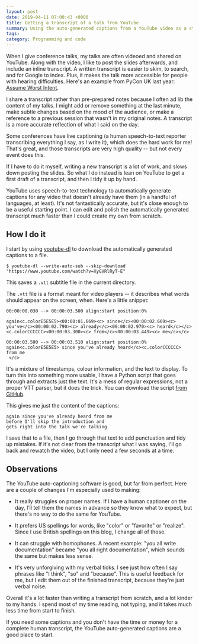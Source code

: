 ```yaml
---
layout: post
date: 2019-04-11 07:00:43 +0000
title: Getting a transcript of a talk from YouTube
summary: Using the auto-generated captions from a YouTube video as a starting point for a complete transcript.
tags:
category: Programming and code
---
```


When I give conference talks, my talks are often videoed and shared on YouTube.
Along with the video, I like to post the slides afterwards, and include an inline transcript.
A written transcript is easier to skim, to search, and for Google to index.
Plus, it makes the talk more accessible for people with hearing difficulties.
Here's an example from PyCon UK last year: [Assume Worst Intent](/assume-worst-intent/).

I share a transcript rather than pre-prepared notes because I often ad lib the content of my talks.
I might add or remove something at the last minute, make subtle changes based on the mood of the audience, or make a reference to a previous session that wasn't in my original notes.
A transcript is a more accurate reflection of what I said on the day.

Some conferences have live captioning (a human speech-to-text reporter transcribing everything I say, as I write it), which does the hard work for me!
That's great, and those transcripts are very high quality -- but not every event does this.

If I have to do it myself, writing a new transcript is a lot of work, and slows down posting the slides.
So what I do instead is lean on YouTube to get a first draft of a transcript, and then I tidy it up by hand.

YouTube uses speech-to-text technology to automatically generate captions for any video that doesn't already have them (in a handful of languages, at least).
It's not fantastically accurate, but it's close enough to be a useful starting point.
I can edit and polish the automatically generated transcript much faster than I could create my own from scratch.

## How I do it

I start by using [youtube-dl][yt_dl] to download the automatically generated captions to a file.

```console
$ youtube-dl --write-auto-sub --skip-download "https://www.youtube.com/watch?v=XyGVRlRyT-E"
```

This saves a `.vtt` subtitle file in the current directory.

The `.vtt` file is a format meant for video players -- it describes what words should appear on the screen, when.
Here's a little snippet:

```
00:00:00.030 --> 00:00:03.500 align:start position:0%

again<c.colorE5E5E5><00:00:01.669><c> since</c><00:00:02.669><c> you've</c><00:00:02.790><c> already</c><00:00:02.970><c> heard</c></c><c.colorCCCCCC><00:00:03.300><c> from</c><00:00:03.449><c> me</c></c>

00:00:03.500 --> 00:00:03.510 align:start position:0%
again<c.colorE5E5E5> since you've already heard</c><c.colorCCCCCC> from me
 </c>
```

It's a mixture of timestamps, colour information, and the text to display.
To turn this into something more usable, I have a Python script that goes through and extracts just the text.
It's a mess of regular expressions, not a proper VTT parser, but it does the trick.
You can download the script [from GitHub][script].

This gives me just the content of the captions:

```
again since you've already heard from me
before I'll skip the introduction and
gets right into the talk we're talking
```

I save that to a file, then I go through that text to add punctuation and tidy up mistakes.
If it's not clear from the transcript what I was saying, I'll go back and rewatch the video, but I only need a few seconds at a time.

[yt_dl]: http://ytdl-org.github.io/youtube-dl/
[script]: https://github.com/alexwlchan/junkdrawer/blob/d8ee4dee1b89181d114500b6e2d69a48e2a0e9c1/services/youtube/vtt2txt.py


## Observations

The YouTube auto-captioning software is good, but far from perfect.
Here are a couple of changes I'm especially used to making:

*   It really struggles on proper names.
    If I have a human captioner on the day, I’ll tell them the names in advance so they know what to expect, but there's no way to do the same for YouTube.

*   It prefers US spellings for words, like "color" or "favorite" or "realize".
    Since I use British spellings on this blog, I change all of those.

*   It can struggle with homophones.
    A recent example: "you all write documentation" became "you all right documentation", which sounds the same but makes less sense.

*   It's very unforgiving with my verbal ticks.
    I see just how often I say phrases like "I think", "so" and "because".
    This is useful feedback for me, but I edit them out of the finished transcript, because they're just verbal noise.

Overall it's a lot faster than writing a transcript from scratch, and a lot kinder to my hands.
I spend most of my time reading, not typing, and it takes much less time from start to finish.

If you need some captions and you don't have the time or money for a complete human transcript, the YouTube auto-generated captions are a good place to start.
